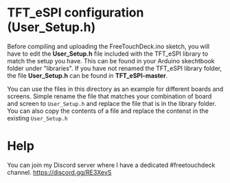 # TFT_eSPI configuration (User_Setup.h)

Before compiling and uploading the FreeTouchDeck.ino sketch, you will have to edit the **User_Setup.h** file included with the TFT_eSPI library to match the setup you have. This can be found in your Arduino skechtbook folder under "libraries". If you have not renamed the TFT_eSPI library folder, the file **User_Setup.h** can be found in **TFT_eSPI-master**.

You can use the files in this directory as an example for different boards and screens. Simple rename the file that matches your combination of board and screen to `User_Setup.h` and replace the file that is in the library folder. You can also copy the contents of a file and replace the contenst in the existing `User_Setup.h`

# Help

You can join my Discord server where I have a dedicated #freetouchdeck channel. https://discord.gg/RE3XevS
